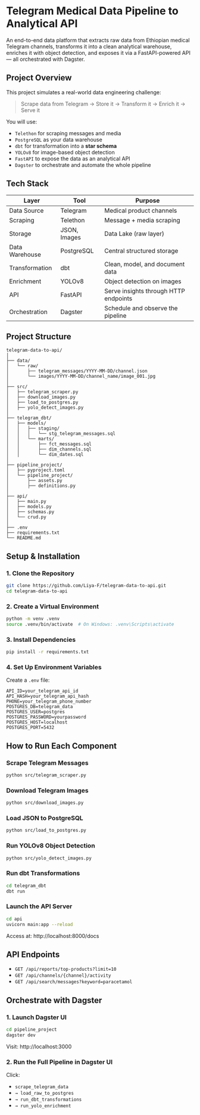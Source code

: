 
# Telegram Medical Data Pipeline to Analytical API

An end-to-end data platform that extracts raw data from Ethiopian medical Telegram channels, transforms it into a clean analytical warehouse, enriches it with object detection, and exposes it via a FastAPI-powered API — all orchestrated with Dagster.

## Project Overview

This project simulates a real-world data engineering challenge:

> Scrape data from Telegram → Store it → Transform it → Enrich it → Serve it

You will use:
- `Telethon` for scraping messages and media
- `PostgreSQL` as your data warehouse
- `dbt` for transformation into a **star schema**
- `YOLOv8` for image-based object detection
- `FastAPI` to expose the data as an analytical API
- `Dagster` to orchestrate and automate the whole pipeline

## Tech Stack

| Layer          | Tool          | Purpose                                  |
|----------------|---------------|------------------------------------------|
| Data Source    | Telegram      | Medical product channels                 |
| Scraping       | Telethon      | Message + media scraping                 |
| Storage        | JSON, Images  | Data Lake (raw layer)                    |
| Data Warehouse | PostgreSQL    | Central structured storage               |
| Transformation | dbt           | Clean, model, and document data          |
| Enrichment     | YOLOv8        | Object detection on images               |
| API            | FastAPI       | Serve insights through HTTP endpoints    |
| Orchestration  | Dagster       | Schedule and observe the pipeline        |

## Project Structure

```
telegram-data-to-api/
│
├── data/
│   └── raw/
│       ├── telegram_messages/YYYY-MM-DD/channel.json
│       └── images/YYYY-MM-DD/channel_name/image_001.jpg
│
├── src/
│   ├── telegram_scraper.py
│   ├── download_images.py
│   ├── load_to_postgres.py
│   ├── yolo_detect_images.py
│
├── telegram_dbt/
│   ├── models/
│   │   ├── staging/
│   │   │   └── stg_telegram_messages.sql
│   │   └── marts/
│   │       ├── fct_messages.sql
│   │       ├── dim_channels.sql
│   │       └── dim_dates.sql
│
├── pipeline_project/
│   ├── pyproject.toml
│   └── pipeline_project/
│       ├── assets.py
│       ├── definitions.py
│
├── api/
│   ├── main.py
│   ├── models.py
│   ├── schemas.py
│   └── crud.py
│
├── .env
├── requirements.txt
└── README.md
```

## Setup & Installation

### 1. Clone the Repository

```bash
git clone https://github.com/Liya-F/telegram-data-to-api.git
cd telegram-data-to-api
```

### 2. Create a Virtual Environment

```bash
python -m venv .venv
source .venv/bin/activate  # On Windows: .venv\Scripts\activate
```

### 3. Install Dependencies

```bash
pip install -r requirements.txt
```

### 4. Set Up Environment Variables

Create a `.env` file:

```dotenv
API_ID=your_telegram_api_id
API_HASH=your_telegram_api_hash
PHONE=your_telegram_phone_number
POSTGRES_DB=telegram_data
POSTGRES_USER=postgres
POSTGRES_PASSWORD=yourpassword
POSTGRES_HOST=localhost
POSTGRES_PORT=5432
```

## How to Run Each Component

### Scrape Telegram Messages

```bash
python src/telegram_scraper.py
```

### Download Telegram Images

```bash
python src/download_images.py
```

### Load JSON to PostgreSQL

```bash
python src/load_to_postgres.py
```

### Run YOLOv8 Object Detection

```bash
python src/yolo_detect_images.py
```

### Run dbt Transformations

```bash
cd telegram_dbt
dbt run
```

### Launch the API Server

```bash
cd api
uvicorn main:app --reload
```

Access at: http://localhost:8000/docs

## API Endpoints

- `GET /api/reports/top-products?limit=10`
- `GET /api/channels/{channel}/activity`
- `GET /api/search/messages?keyword=paracetamol`

## Orchestrate with Dagster

### 1. Launch Dagster UI

```bash
cd pipeline_project
dagster dev
```

Visit: http://localhost:3000

### 2. Run the Full Pipeline in Dagster UI

Click:
- `scrape_telegram_data`
- `→ load_raw_to_postgres`
- `→ run_dbt_transformations`
- `→ run_yolo_enrichment`


